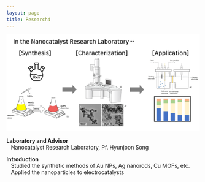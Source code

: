 ```yaml
---
layout: page
title: Research4
---
```


<p align="center" style="max-width:100%; height:auto;">
    <img src="/images/R4_full.png" style="max-width:100%; height:auto;" />
</p>

<p style="clear:left;">
  
  <strong>Laboratory and Advisor</strong><br>
  &nbsp;&nbsp;&nbsp;Nanocatalyst Research Laboratory, Pf. Hyunjoon Song<br>

  <strong>Introduction</strong><br>
  &nbsp;&nbsp;&nbsp;Studied the synthetic methods of Au NPs, Ag nanorods, Cu MOFs, etc.<br>
  &nbsp;&nbsp;&nbsp;Applied the nanoparticles to electrocatalysts
  <br>

</p>
